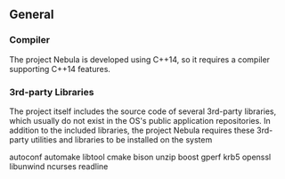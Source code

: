 ## General

### Compiler

The project Nebula is developed using C++14, so it requires a compiler supporting C++14 features.

### 3rd-party Libraries

The project itself includes the source code of several 3rd-party libraries, which usually do not exist in the OS's public application repositories. In addition to the included libraries, the project Nebula requires these 3rd-party utilities and libraries to be installed on the system

  autoconf
  automake
  libtool
  cmake
  bison
  unzip
  boost
  gperf
  krb5
  openssl
  libunwind
  ncurses
  readline

